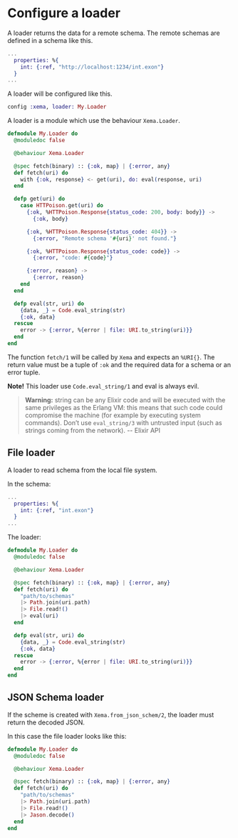 # Configure a loader

A loader returns the data for a remote schema. The remote schemas are defined
in a schema like this.

```elixir
...
  properties: %{
    int: {:ref, "http://localhost:1234/int.exon"}
  }
...
```

A loader will be configured like this.

```elixir
config :xema, loader: My.Loader
```

A loader is a module which use the behaviour `Xema.Loader`.

```elixir
defmodule My.Loader do
  @moduledoc false

  @behaviour Xema.Loader

  @spec fetch(binary) :: {:ok, map} | {:error, any}
  def fetch(uri) do
    with {:ok, response} <- get(uri), do: eval(response, uri)
  end

  defp get(uri) do
    case HTTPoison.get(uri) do
      {:ok, %HTTPoison.Response{status_code: 200, body: body}} ->
        {:ok, body}

      {:ok, %HTTPoison.Response{status_code: 404}} ->
        {:error, "Remote schema '#{uri}' not found."}

      {:ok, %HTTPoison.Response{status_code: code}} ->
        {:error, "code: #{code}"}

      {:error, reason} ->
        {:error, reason}
    end
  end

  defp eval(str, uri) do
    {data, _} = Code.eval_string(str)
    {:ok, data}
  rescue
    error -> {:error, %{error | file: URI.to_string(uri)}}
  end
end
```

The function `fetch/1` will be called by `Xema` and expects an `%URI{}`. The
return value must be a tuple of `:ok` and the required data for a schema or an
error tuple.

**Note!** This loader use `Code.eval_string/1` and eval is always evil.

> **Warning:** string can be any Elixir code and will be executed with the same
> privileges as the Erlang VM: this means that such code could compromise the
> machine (for example by executing system commands). Don’t use `eval_string/3`
> with untrusted input (such as strings coming from the network).
> -- Elixir API

## File loader

A loader to read schema from the local file system.

In the schema:
```elixir
...
  properties: %{
    int: {:ref, "int.exon"}
  }
...
```

The loader:
```elixir
defmodule My.Loader do
  @moduledoc false

  @behaviour Xema.Loader

  @spec fetch(binary) :: {:ok, map} | {:error, any}
  def fetch(uri) do
    "path/to/schemas"
    |> Path.join(uri.path)
    |> File.read!()
    |> eval(uri)
  end

  defp eval(str, uri) do
    {data, _} = Code.eval_string(str)
    {:ok, data}
  rescue
    error -> {:error, %{error | file: URI.to_string(uri)}}
  end
end
```

## JSON Schema loader

If the scheme is created with `Xema.from_json_schem/2`, the loader must return
the decoded JSON.

In this case the file loader looks like this:
```elixir
defmodule My.Loader do
  @moduledoc false

  @behaviour Xema.Loader

  @spec fetch(binary) :: {:ok, map} | {:error, any}
  def fetch(uri) do
    "path/to/schemas"
    |> Path.join(uri.path)
    |> File.read!()
    |> Jason.decode()
  end
end
```
